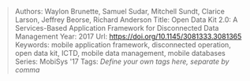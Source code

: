 > Authors: Waylon Brunette, Samuel Sudar, Mitchell Sundt, Clarice Larson, Jeffrey Beorse, Richard Anderson
> Title: Open Data Kit 2.0: A Services-Based Application Framework for Disconnected Data Management
> Year: 2017
> Url: https://doi.org/10.1145/3081333.3081365
> Keywords: mobile application framework, disconnected operation, open data kit, ICTD, mobile data management, mobile databases
> Series: MobiSys '17
> Tags: *Define your own tags here, separate by comma*